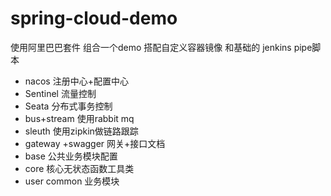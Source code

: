 # spring-cloud-demo

使用阿里巴巴套件 组合一个demo  搭配自定义容器镜像 和基础的 jenkins pipe脚本 

* nacos 注册中心+配置中心
* Sentinel 流量控制
* Seata 分布式事务控制
* bus+stream 使用rabbit mq  
* sleuth  使用zipkin做链路跟踪 
* gateway +swagger 网关+接口文档
* base 公共业务模块配置
* core 核心无状态函数工具类
* user common 业务模块  
